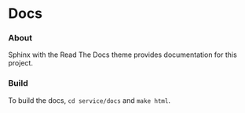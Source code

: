 # Docs

### About

Sphinx with the Read The Docs theme provides documentation for this project.

### Build

To build the docs, `cd service/docs` and `make html`.
